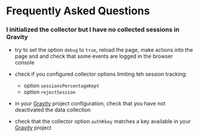 # Frequently Asked Questions

### I initialized the collector but I have no collected sessions in Gravity

- try to set the option `debug` to `true`, reload the page, make actions into the page and
  and check that some events are logged in the browser console

- check if you configured collector options limiting teh session tracking:

  - option `sessionsPercentageKept`
  - option `rejectSession`

- in your [Gravity](https://gravity.smartesting.com) project configuration, check that you have not deactivated the data collection

- check that the collector option `authKkey` matches a key available in your [Gravity](https://gravity.smartesting.com) project
